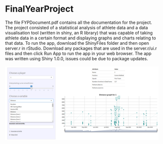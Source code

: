 # FinalYearProject
The file FYPDocument.pdf contains all the documentation for the project. The project consisted of a statistical analysis of athlete data and a data visualisation tool (written in shiny, an R library) that was capable of taking athlete data in a certain format and displaying graphs and charts relating to that data. To run the app, download the ShinyFiles folder and then open server.r in rStudio. Download any packages that are used in the server.r/ui.r files and then click Run App to run the app in your web browser. The app was written using Shiny 1.0.0, issues could be due to package updates.
<br><br>
![alt text](https://github.com/DavidLSmyth/FinalYearProjectCode/blob/master/ProjectDocumentation/Images/PlotTab.png)
